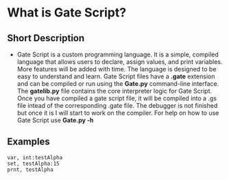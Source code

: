 # What is Gate Script?

## Short Description
- Gate Script is a custom programming language. It is a simple, compiled language that allows users to declare, assign values, and print variables. More features will be added with time. The language is designed to be easy to understand and learn. Gate Script files have a **.gate** extension and can be compiled or run using the **Gate.py** command-line interface. The **gatelib.py** file contains the core interpreter logic for Gate Script. Once you have compiled a gate script file, it will be compiled into a .gs file intead of the corresponding .gate file. The debugger is not finished but once it is I will start to work on the compiler. For help on how to use Gate Script use **Gate.py -h**

## Examples

```GateScript
var, int:testAlpha
set, testAlpha:15
prnt, testAlpha
```